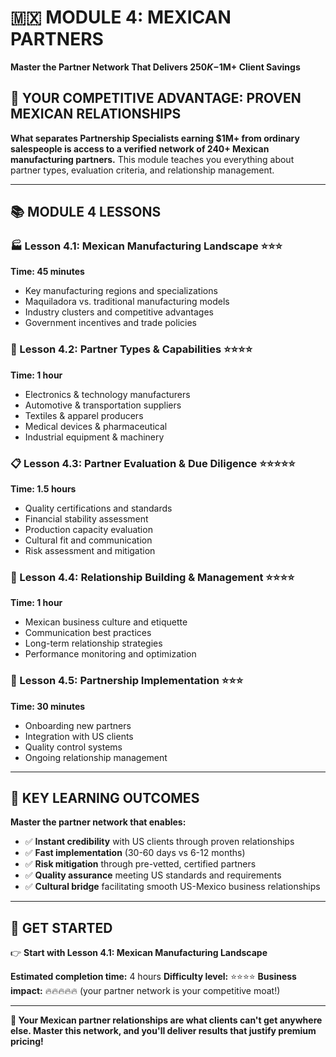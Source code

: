 # 🇲🇽 MODULE 4: MEXICAN PARTNERS
**Master the Partner Network That Delivers $250K-$1M+ Client Savings**

## 🌟 **YOUR COMPETITIVE ADVANTAGE: PROVEN MEXICAN RELATIONSHIPS**

**What separates Partnership Specialists earning $1M+ from ordinary salespeople is access to a verified network of 240+ Mexican manufacturing partners.** This module teaches you everything about partner types, evaluation criteria, and relationship management.

---

## 📚 **MODULE 4 LESSONS**

### **🏭 Lesson 4.1: Mexican Manufacturing Landscape** ⭐⭐⭐
**Time: 45 minutes**
- Key manufacturing regions and specializations
- Maquiladora vs. traditional manufacturing models
- Industry clusters and competitive advantages
- Government incentives and trade policies

### **🤝 Lesson 4.2: Partner Types & Capabilities** ⭐⭐⭐⭐
**Time: 1 hour**
- Electronics & technology manufacturers
- Automotive & transportation suppliers
- Textiles & apparel producers
- Medical devices & pharmaceutical
- Industrial equipment & machinery

### **📋 Lesson 4.3: Partner Evaluation & Due Diligence** ⭐⭐⭐⭐⭐
**Time: 1.5 hours**
- Quality certifications and standards
- Financial stability assessment
- Production capacity evaluation
- Cultural fit and communication
- Risk assessment and mitigation

### **🌟 Lesson 4.4: Relationship Building & Management** ⭐⭐⭐⭐
**Time: 1 hour**
- Mexican business culture and etiquette
- Communication best practices
- Long-term relationship strategies
- Performance monitoring and optimization

### **🔄 Lesson 4.5: Partnership Implementation** ⭐⭐⭐
**Time: 30 minutes**
- Onboarding new partners
- Integration with US clients
- Quality control systems
- Ongoing relationship management

---

## 🎯 **KEY LEARNING OUTCOMES**

**Master the partner network that enables:**
- ✅ **Instant credibility** with US clients through proven relationships
- ✅ **Fast implementation** (30-60 days vs 6-12 months)
- ✅ **Risk mitigation** through pre-vetted, certified partners
- ✅ **Quality assurance** meeting US standards and requirements
- ✅ **Cultural bridge** facilitating smooth US-Mexico business relationships

---

## 🚀 **GET STARTED**

👉 **Start with Lesson 4.1: Mexican Manufacturing Landscape**

**Estimated completion time:** 4 hours
**Difficulty level:** ⭐⭐⭐⭐
**Business impact:** 🔥🔥🔥🔥🔥 (your partner network is your competitive moat!)

---

**💪 Your Mexican partner relationships are what clients can't get anywhere else. Master this network, and you'll deliver results that justify premium pricing!**